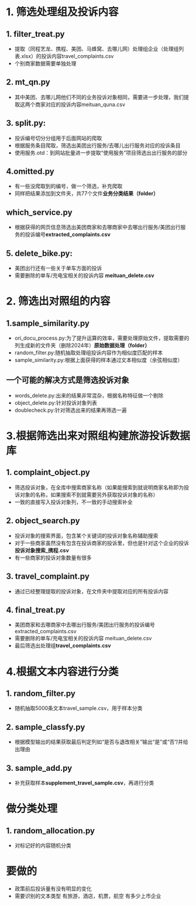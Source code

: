 # 1. 筛选处理组及投诉内容
## 1. filter_treat.py
* 提取（同程艺龙、携程、美团、马蜂窝、去哪儿网）处理组企业（处理组列表.xlsx）的投诉内容travel_complaints.csv
* 个别商家数据需要单独处理
## 2. mt_qn.py
* 其中美团、去哪儿网他们不同的业务投诉对象相同，需要进一步处理，我们提取这两个商家对应的投诉内容meituan_quna.csv
## 3. split.py:
* 投诉编号切分分组用于后面网站的爬取
* 根据服务条目爬取，筛选出美团出行服务/去哪儿出行服务对应的投诉条目
* 使用服务.otd：到网站批量进一步提取“使用服务”项目筛选出出行服务的部分

## 4.omitted.py
* 有一些没爬取到的编号，做一个筛选，补充爬取
* 同样把结果添加到文件夹，共77个文件**业务分类结果（folder）**
## which_service.py
* 根据获得的网页信息筛选出美团商家和去哪商家中去哪出行服务/美团出行服务的投诉编号**extracted_complaints.csv**

## 5. delete_bike.py:
* 美团出行还有一些关于单车方面的投诉
* 需要删除的单车/充电宝相关的投诉内容 **meituan_delete.csv**

# 2. 筛选出对照组的内容
<!-- 根据投诉内容的文本相似度识别出对照组企业 -->
## 1.sample_similarity.py
* ori_docu_process.py:为了提升运算的效率，需要处理原始文件，提取需要的列生成新的文件夹（删除2024年）**原始数据处理（folder）**
* random_filter.py:随机抽取处理组投诉内容作为相似度匹配的样本
* sample_similarity.py:根据上面获得的样本通过文本相似度（余弦相似度）

## 一个可能的解决方式是筛选投诉对象 ##
 <!-- 根据商家名称筛选-->
* words_delete.py:出来的结果非常混杂，根据名称特征做一个剔除
* object_delete.py:针对投诉对象列表
* doublecheck.py:针对筛选出来的结果再筛选一遍

# 3.根据筛选出来对照组构建旅游投诉数据库
## 1. complaint_object.py
* 筛选投诉对象，在全库中搜索商家名称（如果能搜索到就说明商家名称即为投诉对象的名称，如果搜索不到就需要另外获取投诉对象的名称）
* 一致的直接写入投诉对象列，不一致的手动搜索补全

## 2. object_search.py
* 投诉对象的搜索界面，包含某个关键词的投诉对象名称辅助搜索
* 对于一些商家虽然没有包含在投诉商家的投诉里，但也是针对这个企业的投诉**投诉对象搜索_携程.csv**
* 有一些商家的投诉对象数量有很多

## 3. travel_complaint.py
* 通过已经整理提取的投诉对象，在文件夹中提取对应的所有投诉内容

## 4. final_treat.py
* 美团商家和去哪商家中去哪出行服务/美团出行服务的投诉编号extracted_complaints.csv
* 需要删除的单车/充电宝相关的投诉内容 meituan_delete.csv
* 最后筛选出处理组**travel_complaints.csv**


# 4.根据文本内容进行分类
<!-- 根据投诉内容的文本相似度 -->
## 1. random_filter.py
* 随机抽取5000条文本travel_sample.csv，用于样本分类

## 2. sample_classfy.py
* 根据模型输出的结果获取最后判定列如“是否与退改相关”输出“是”或“否”/并给出理由

## 3. sample_add.py
* 补充获取样本**supplement_travel_sample.csv**，再进行分类

# 做分类处理
## 1. random_allocation.py
* 对标记好的内容随机分类


# 要做的
* 政策前后投诉量有没有明显的变化
* 需要识别的文本类型
有旅游，酒店，机票，航空
有多少上市企业